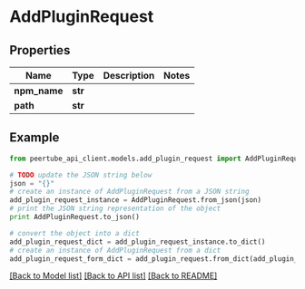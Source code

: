 # AddPluginRequest


## Properties
Name | Type | Description | Notes
------------ | ------------- | ------------- | -------------
**npm_name** | **str** |  | 
**path** | **str** |  | 

## Example

```python
from peertube_api_client.models.add_plugin_request import AddPluginRequest

# TODO update the JSON string below
json = "{}"
# create an instance of AddPluginRequest from a JSON string
add_plugin_request_instance = AddPluginRequest.from_json(json)
# print the JSON string representation of the object
print AddPluginRequest.to_json()

# convert the object into a dict
add_plugin_request_dict = add_plugin_request_instance.to_dict()
# create an instance of AddPluginRequest from a dict
add_plugin_request_form_dict = add_plugin_request.from_dict(add_plugin_request_dict)
```
[[Back to Model list]](../README.md#documentation-for-models) [[Back to API list]](../README.md#documentation-for-api-endpoints) [[Back to README]](../README.md)


